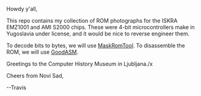 Howdy y'all,

This repo contains my collection of ROM photographs for the ISKRA
EMZ1001 and AMI S2000 chips.  These were 4-bit microcontrollers make
in Yugoslavia under license, and it would be nice to reverse engineer
them.

To decode bits to bytes, we will use
[MaskRomTool](https://github.com/travisgoodspeed/maskromtool/).  To
disassemble the ROM, we will use
[GoodASM](https://github.com/travisgoodspeed/goodasm/).

Greetings to the Computer History Museum in Ljubljana./x

Cheers from Novi Sad,

--Travis
